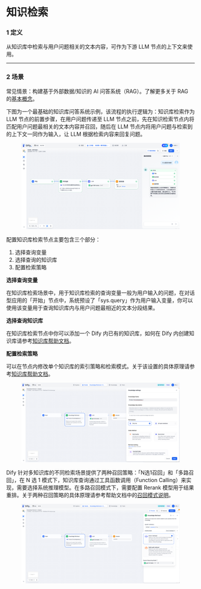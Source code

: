 # 知识检索

### 1 定义

从知识库中检索与用户问题相关的文本内容，可作为下游 LLM 节点的上下文来使用。

***

### 2 场景

常见情景：构建基于外部数据/知识的 AI 问答系统（RAG）。了解更多关于 RAG 的[基本概念](../../../learn-more/extended-reading/retrieval-augment/)。

下图为一个最基础的知识库问答系统示例，该流程的执行逻辑为：知识库检索作为 LLM 节点的前置步骤，在用户问题传递至 LLM 节点之前，先在知识检索节点内将匹配用户问题最相关的文本内容并召回，随后在 LLM 节点内将用户问题与检索到的上下文一同作为输入，让 LLM 根据检索内容来回复问题。

<figure><img src="../../../.gitbook/assets/image (193).png" alt=""><figcaption></figcaption></figure>



配置知识库检索节点主要包含三个部分：

1. 选择查询变量
2. 选择查询的知识库
3. 配置检索策略

**选择查询变量**

在知识库检索场景中，用于知识库检索的查询变量一般为用户输入的问题，在对话型应用的「开始」节点中，系统预设了「sys.query」作为用户输入变量，你可以使用该变量用于查询知识库内与用户问题最相近的文本分段结果。

**选择查询知识库**

在知识库检索节点中你可以添加一个 Dify 内已有的知识库，如何在 Dify 内创建知识库请参考[知识库帮助文档](https://docs.dify.ai/v/zh-hans/guides/knowledge-base)。

**配置检索策略**

可以在节点内修改单个知识库的索引策略和检索模式。关于该设置的具体原理请参考[知识库帮助文档](https://docs.dify.ai/v/zh-hans/learn-more/extended-reading/retrieval-augment/hybrid-search)。

<figure><img src="../../../.gitbook/assets/output (4) (1).png" alt=""><figcaption></figcaption></figure>

Dify 针对多知识库的不同检索场景提供了两种召回策略：「N选1召回」和「多路召回」，在 N 选 1 模式下，知识库查询通过工具函数调用（Function Calling）来实现，需要选择系统推理模型。在多路召回模式下，需要配置 Rerank 模型用于结果重排。关于两种召回策略的具体原理请参考帮助文档中的[召回模式说明](https://docs.dify.ai/v/zh-hans/learn-more/extended-reading/retrieval-augment/retrieval)。

<figure><img src="../../../.gitbook/assets/output (5) (1).png" alt=""><figcaption></figcaption></figure>
